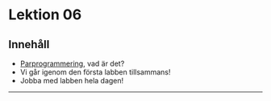 # Lektion 06

## Innehåll

* [Parprogrammering](../../../../material/general/methodology/pairprogramming.md), vad är det?
* Vi går igenom den första labben tillsammans!
* Jobba med labben hela dagen!

---

